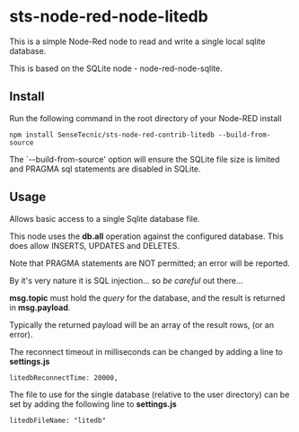 sts-node-red-node-litedb
========================

This is a simple Node-Red node to read and write a single local sqlite database.

This is based on the SQLite node - node-red-node-sqlite.

Install
-------

Run the following command in the root directory of your Node-RED install

    npm install SenseTecnic/sts-node-red-contrib-litedb --build-from-source

The `--build-from-source' option will ensure the SQLite file size is limited and PRAGMA sql statements
are disabled in SQLite.

Usage
-----

Allows basic access to a single Sqlite database file.

This node uses the <b>db.all</b> operation against the configured database. This does allow INSERTS, UPDATES and DELETES.

Note that PRAGMA statements are NOT permitted; an error will be reported.

By it's very nature it is SQL injection... so *be careful* out there...

**msg.topic** must hold the <i>query</i> for the database, and the result is returned in **msg.payload**.

Typically the returned payload will be an array of the result rows, (or an error).

The reconnect timeout in milliseconds can be changed by adding a line to **settings.js**

    litedbReconnectTime: 20000,

The file to use for the single database (relative to the user directory) can be set by adding the following line to **settings.js**

    litedbFileName: "litedb"


